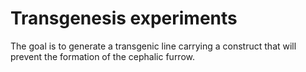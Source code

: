 # Transgenesis experiments

The goal is to generate a transgenic line carrying a construct that will prevent the formation of the cephalic furrow.
